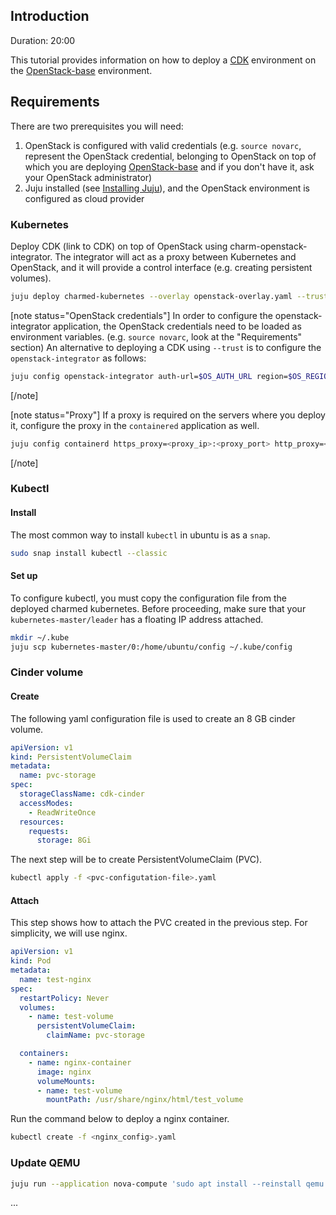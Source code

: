 [comment]: <> (How to deploy CDK on OpenStack)

## Introduction

Duration: 20:00

This tutorial provides information on how to deploy a [CDK][charmed-distribution-kubernetes] environment on
the [OpenStack-base][openstack-base] environment.

## Requirements

There are two prerequisites you will need:

1. OpenStack is configured with valid credentials (e.g. `source novarc`, represent the OpenStack credential, belonging
to OpenStack on top of which you are deploying [OpenStack-base][openstack-base] and if you don't have it, ask your
OpenStack administrator)
1. Juju installed (see [Installing Juju][juju-install]), and the OpenStack environment is configured as cloud provider

### Kubernetes

Deploy CDK (link to CDK) on top of OpenStack using charm-openstack-integrator. The integrator will act as a proxy
between Kubernetes and OpenStack, and it will provide a control interface (e.g. creating persistent volumes).

```bash
juju deploy charmed-kubernetes --overlay openstack-overlay.yaml --trust
```

[note status="OpenStack credentials"]
In order to configure the openstack-integrator application, the OpenStack credentials need to be loaded as environment
variables. (e.g. `source novarc`, look at the "Requirements" section)
An alternative to deploying a CDK using `--trust` is to configure the `openstack-integrator` as follows:
```bash
juju config openstack-integrator auth-url=$OS_AUTH_URL region=$OS_REGION_NAME username=$OS_USERNAME user-domain-name=$OS_USER_DOMAIN_NAME password=$OS_PASSWORD project-name=$OS_PROJECT_NAME  project-domain-name=$OS_PROJECT_DOMAIN_NAME
```
[/note]

[note status="Proxy"]
If a proxy is required on the servers where you deploy it, configure the proxy in the `containered` application as well.
```bash
juju config containerd https_proxy=<proxy_ip>:<proxy_port> http_proxy=<proxy_ip>:<proxy_port>
```
[/note]

### Kubectl

#### Install

The most common way to install `kubectl` in ubuntu is as a `snap`.

```bash
sudo snap install kubectl --classic
```

#### Set up

To configure kubectl, you must copy the configuration file from the deployed charmed kubernetes. Before proceeding,
make sure that your `kubernetes-master/leader` has a floating IP address attached.

```bash
mkdir ~/.kube
juju scp kubernetes-master/0:/home/ubuntu/config ~/.kube/config
```

### Cinder volume

#### Create

The following yaml configuration file is used to create an 8 GB cinder volume.

```yaml
apiVersion: v1
kind: PersistentVolumeClaim
metadata:
  name: pvc-storage
spec:
  storageClassName: cdk-cinder
  accessModes:
    - ReadWriteOnce
  resources:
    requests:
      storage: 8Gi
```

The next step will be to create PersistentVolumeClaim (PVC).

```bash
kubectl apply -f <pvc-configutation-file>.yaml
```

#### Attach

This step shows how to attach the PVC created in the previous step. For simplicity, we will use nginx.

```yaml
apiVersion: v1
kind: Pod
metadata:
  name: test-nginx
spec:
  restartPolicy: Never
  volumes:
    - name: test-volume
      persistentVolumeClaim:
        claimName: pvc-storage

  containers:
    - name: nginx-container
      image: nginx
      volumeMounts:
      - name: test-volume
        mountPath: /usr/share/nginx/html/test_volume
```

Run the command below to deploy a nginx container.

```bash
kubectl create -f <nginx_config>.yaml
```

### Update QEMU

```bash
juju run --application nova-compute 'sudo apt install --reinstall qemu'
```

...

[juju-install]: https://jaas.ai/docs/installing
[openstack-base]: https://jaas.ai/openstack-base
[charmed-distribution-kubernetes]: https://jaas.ai/canonical-kubernetes
